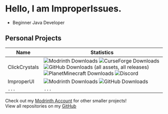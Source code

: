 # Hello, I am ImproperIssues.

- Beginner Java Developer

## Personal Projects
| Name | Statistics |
|------|------------|
| ClickCrystals | ![Modrinth Downloads](https://img.shields.io/modrinth/dt/clickcrystals?label=Modrinth&color=04b54b) ![CurseForge Downloads](https://img.shields.io/curseforge/dt/946253?label=CurseForge&color=orange) ![GitHub Downloads (all assets, all releases)](https://img.shields.io/github/downloads/itzispyder/clickcrystals/total?label=GitHub&color=blue) ![PlanetMinecraft Downloads](https://img.shields.io/badge/PlanetMC-8.2k-brightgreen) ![Discord](https://img.shields.io/discord/1095079504516493404?label=Discord&color=b434eb) |
| ImproperUI | ![Modrinth Downloads](https://img.shields.io/modrinth/dt/improperui?label=Modrinth&color=04b54b) ![GitHub Downloads](https://img.shields.io/github/downloads/itzispyder/improperui/total?label=GitHub&color=blue) |
| `...` | `...` |

Check out my [Modrinth Account](https://modrinth.com/user/ItziSpyder) for other smaller projects!
<br>
View all repositories on my [GitHub](https://github.com/itzispyder?tab=repositories)


